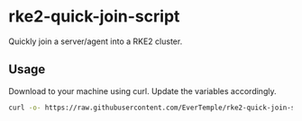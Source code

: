 # rke2-quick-join-script
Quickly join a server/agent into a RKE2 cluster.

## Usage
Download to your machine using curl. Update the variables accordingly.

```bash
curl -o- https://raw.githubusercontent.com/EverTemple/rke2-quick-join-script/master/join.sh | env T="$TOKEN" IP="$MASTER_NODE_IP" P="$MASTER_NODE_PORT" TYPE="$SERVER_TYPE" bash -x
```
